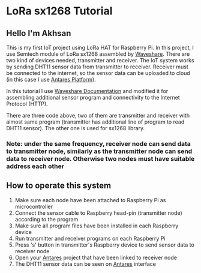 # LoRa sx1268 Tutorial
## Hello I'm Akhsan

This is my first IoT project using LoRa HAT for Raspberry Pi. In this project, I use Semtech module of LoRa sx1268 assembled by [Waveshare](https://www.waveshare.com
). There are two kind of devices needed, transmitter and receiver. The IoT system works by sending DHT11 sensor data from transmitter to receiver. Receiver must be connected to the internet, so the sensor data can be uploaded to cloud (in this case I use [Antares Platform](https://antares.id)).

In this tutorial I use [Waveshare Documentation](https://www.waveshare.com/w/upload/1/18/SX126X_LoRa_HAT_CODE.zip) and modified it for assembling additional sensor program and connectivity to the Internet Protocol (HTTP).

There are three code above, two of them are transmitter and receiver with almost same program (transmitter has additional line of program to read DHT11 sensor). The other one is used for sx1268 library.

### Note: under the same frequency, receiver node can send data to transmitter node, similarly as the transmitter node can send data to receiver node. Otherwise two nodes must have suitable address each other

## How to operate this system
1. Make sure each node have been attached to Raspberry Pi as microcontroller
2. Connect the sensor cable to Raspberry head-pin (transmitter node) according to the program
3. Make sure all program files have been installed in each Raspberry device
4. Run transmitter and receiver programs on each Raspberry Pi
5. Press 's' button in transmitter's Raspberry device to send sensor data to receiver node
6. Open your [Antares](https://antares.id) project that have been linked to receiver node
7. The DHT11 sensor data can be seen on [Antares](https://antares.id) interface

